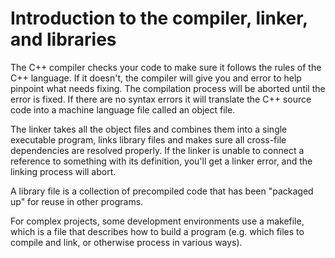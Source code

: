 # Introduction to the compiler, linker, and libraries

The C++ compiler checks your code to make sure it follows the rules of the C++ language. If it doesn't, the compiler will give you and error to help pinpoint what needs fixing. The compilation process will be aborted until the error is fixed. If there are no syntax errors it will translate the C++ source code into a machine language file called an object file.

The linker takes all the object files and combines them into a single executable program, links library files and makes sure all cross-file dependencies are resolved properly. 
If the linker is unable to connect a reference to something with its definition, you'll get a linker error, and the linking process will abort.

A library file is a collection of precompiled code that has been "packaged up" for reuse in other programs.

For complex projects, some development environments use a makefile, which is a file that describes how to build a program (e.g. which files to compile and link, or otherwise process in various ways). 
